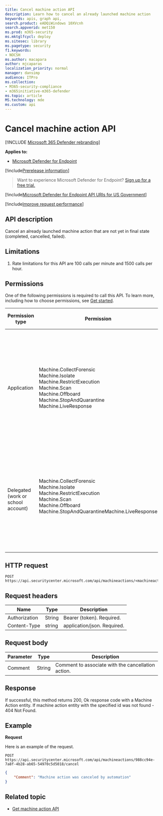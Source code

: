 ```yaml
---
title: Cancel machine action API
description: Learn how to cancel an already launched machine action
keywords: apis, graph api, 
search.product: eADQiWindows 10XVcnh
search.appverid: met150
ms.prod: m365-security
ms.mktglfcycl: deploy
ms.sitesec: library
ms.pagetype: security
f1.keywords:
- NOCSH
ms.author: macapara
author: mjcaparas
localization_priority: normal
manager: dansimp
audience: ITPro
ms.collection: 
- M365-security-compliance 
- m365initiative-m365-defender 
ms.topic: article
MS.technology: mde
ms.custom: api
---
```


#   Cancel machine action API 

[!INCLUDE [Microsoft 365 Defender rebranding](../../includes/microsoft-defender.md)]

**Applies to:**
- [Microsoft Defender for Endpoint](https://go.microsoft.com/fwlink/p/?linkid=2146631)

[!include[Prerelease information](../../includes/prerelease.md)]

>Want to experience Microsoft Defender for Endpoint? [Sign up for a free trial.](https://www.microsoft.com/microsoft-365/windows/microsoft-defender-atp?ocid=docs-wdatp-exposedapis-abovefoldlink) 

[!include[Microsoft Defender for Endpoint API URIs for US Government](../../includes/microsoft-defender-api-usgov.md)]

[!include[Improve request performance](../../includes/improve-request-performance.md)]

## API description

Cancel an already launched machine action that are not yet in final state (completed, cancelled, failed).

## Limitations

1.  Rate limitations for this API are 100 calls per minute and 1500 calls per
    hour.

## Permissions

One of the following permissions is required to call this API. To learn more,
including how to choose permissions, see [Get
started](apis-intro.md).

|     Permission    type     |     Permission     |    Permission    display name     |
|-|-|-|
|    <br>Application    |    <br>Machine.CollectForensic<br>   Machine.Isolate   <br>Machine.RestrictExecution<br>   Machine.Scan<br>   Machine.Offboard<br>   Machine.StopAndQuarantine<br>   Machine.LiveResponse    |    Collect   forensics   <br>Isolate   machine<br>Restrict   code execution<br>  Scan   machine<br>  Offboard   machine<br>   Stop And   Quarantine<br>   Run live   response on a specific machine    |
|    <br>Delegated   (work or school account)    |    Machine.CollectForensic<br>   Machine.Isolate    <br>Machine.RestrictExecution<br>   Machine.Scan<br>   Machine.Offboard<br>   Machine.StopAndQuarantineMachine.LiveResponse    |    Collect   forensics<br>   Isolate   machine<br>  Restrict   code execution<br> Scan   machine<br>Offboard   machine<br> Stop And   Quarantine<br> Run live   response on a specific machine    |


## HTTP request

```
POST https://api.securitycenter.microsoft.com/api/machineactions/<machineactionid>/cancel  
```


## Request headers

| Name      | Type | Description                 |
|---------------|----------|---------------------------------|
| Authorization | String   | Bearer {token}. Required.   |
| Content-Type  | string   | application/json. Required. |

## Request body

| Parameter | Type | Description                        |
|---------------|----------|----------------------------------------|
| Comment       | String   | Comment to associate with the cancellation action.  |

## Response

If successful, this method returns 200, Ok response code with a Machine Action
entity. If machine action entity with the specified id was not found - 404 Not
Found.

## Example

**Request**

Here is an example of the request.

```HTTP
POST
https://api.securitycenter.microsoft.com/api/machineactions/988cc94e-7a8f-4b28-ab65-54970c5d5018/cancel
```


```JSON
{
    "Comment": "Machine action was canceled by automation"
}
```

## Related topic

- [Get machine action API](get-machineaction-object.md)